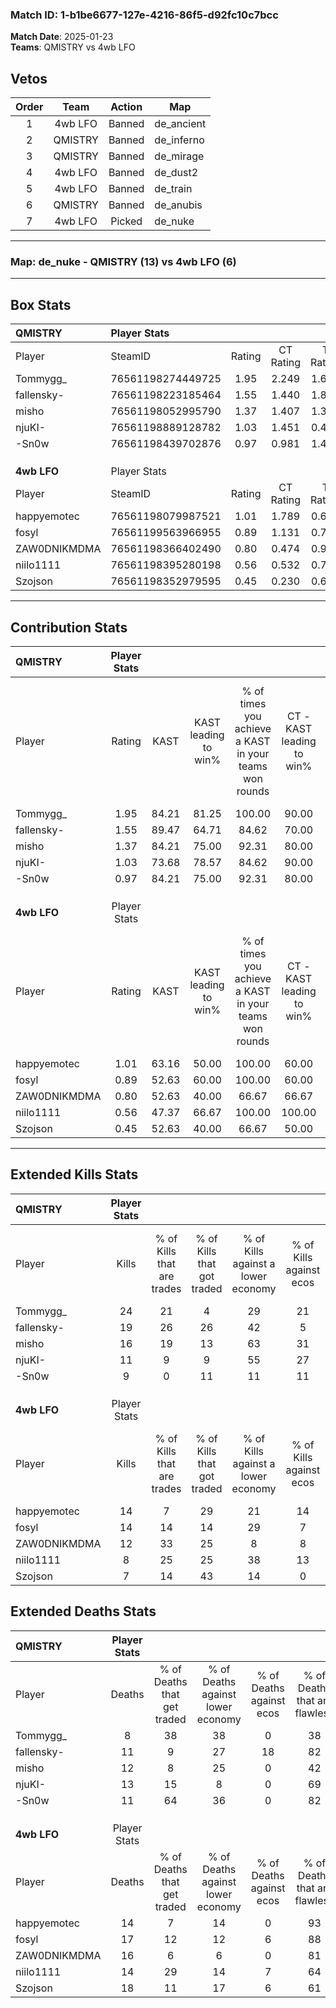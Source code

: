 ### Match ID: 1-b1be6677-127e-4216-86f5-d92fc10c7bcc  
**Match Date**: 2025-01-23  
**Teams**: QMISTRY vs 4wb LFO  

## Vetos  

| Order | Team | Action | Map |
| :---: | :--: | :----: | --- |
| 1 | 4wb LFO | Banned | de_ancient |
| 2 | QMISTRY | Banned | de_inferno |
| 3 | QMISTRY | Banned | de_mirage |
| 4 | 4wb LFO | Banned | de_dust2 |
| 5 | 4wb LFO | Banned | de_train |
| 6 | QMISTRY | Banned | de_anubis |
| 7 | 4wb LFO | Picked | de_nuke |

---  

### **Map**: de_nuke - QMISTRY (13) vs 4wb LFO (6)  
---  

## Box Stats  

| **QMISTRY**  | Player Stats      |        |           |          |       |       |       |         |        |      |     |
| :- | :- | :-: | :-: | :-: | :-: | :-: | :-: | :-: | :-: | :-: | :-: |
| Player       | SteamID           | Rating | CT Rating | T Rating | KAST  |  ADR  | Kills | Assists | Deaths | K/D  | HS% |
| Tommygg_     | 76561198274449725 |  1.95  |   2.249   |  1.674   | 84.21 | 122.7 |  24   |    3    |   8    | 3.00 | 75  |
| fallensky-   | 76561198223185464 |  1.55  |   1.440   |  1.827   | 89.47 | 85.6  |  19   |    2    |   11   | 1.73 | 52  |
| misho        | 76561198052995790 |  1.37  |   1.407   |  1.372   | 84.21 | 85.1  |  16   |    5    |   12   | 1.33 | 50  |
| njuKI-       | 76561198889128782 |  1.03  |   1.451   |  0.467   | 73.68 | 78.2  |  11   |    8    |   13   | 0.85 | 45  |
| -Sn0w        | 76561198439702876 |  0.97  |   0.981   |  1.485   | 84.21 | 54.0  |   9   |    4    |   11   | 0.82 | 22  |
|              |                   |        |           |          |       |       |       |         |        |      |     |
|              |                   |        |           |          |       |       |       |         |        |      |     |
|              |                   |        |           |          |       |       |       |         |        |      |     |
| **4wb LFO**  | Player Stats      |        |           |          |       |       |       |         |        |      |     |
| Player       | SteamID           | Rating | CT Rating | T Rating | KAST  |  ADR  | Kills | Assists | Deaths | K/D  | HS% |
| happyemotec  | 76561198079987521 |  1.01  |   1.789   |  0.602   | 63.16 | 76.3  |  14   |    0    |   14   | 1.00 | 85  |
| fosyl        | 76561199563966955 |  0.89  |   1.131   |  0.796   | 52.63 | 84.4  |  14   |    3    |   17   | 0.82 | 64  |
| ZAW0DNIKMDMA | 76561198366402490 |  0.80  |   0.474   |  0.994   | 52.63 | 77.4  |  12   |    2    |   16   | 0.75 | 25  |
| niilo1111    | 76561198395280198 |  0.56  |   0.532   |  0.734   | 47.37 | 55.4  |   8   |    1    |   14   | 0.57 | 50  |
| Szojson      | 76561198352979595 |  0.45  |   0.230   |  0.665   | 52.63 | 56.0  |   7   |    2    |   18   | 0.39 | 57  |
---  

## Contribution Stats  

| **QMISTRY**  | Player Stats |       |                      |                                                        |                           |                                                             |                          |                                                            |
| :- | :-: | :-: | :-: | :-: | :-: | :-: | :-: | :-: |
| Player       |    Rating    | KAST  | KAST leading to win% | % of times you achieve a KAST in your teams won rounds | CT - KAST leading to win% | CT - % of times you achieve a KAST in your teams won rounds | T - KAST leading to win% | T - % of times you achieve a KAST in your teams won rounds |
| Tommygg_     |     1.95     | 84.21 |        81.25         |                         100.00                         |           90.00           |                           100.00                            |          66.67           |                           100.00                           |
| fallensky-   |     1.55     | 89.47 |        64.71         |                         84.62                          |           70.00           |                            77.78                            |          57.14           |                           100.00                           |
| misho        |     1.37     | 84.21 |        75.00         |                         92.31                          |           80.00           |                            88.89                            |          66.67           |                           100.00                           |
| njuKI-       |     1.03     | 73.68 |        78.57         |                         84.62                          |           90.00           |                           100.00                            |          50.00           |                           50.00                            |
| -Sn0w        |     0.97     | 84.21 |        75.00         |                         92.31                          |           80.00           |                            88.89                            |          66.67           |                           100.00                           |
|              |              |       |                      |                                                        |                           |                                                             |                          |                                                            |
|              |              |       |                      |                                                        |                           |                                                             |                          |                                                            |
|              |              |       |                      |                                                        |                           |                                                             |                          |                                                            |
| **4wb LFO**  | Player Stats |       |                      |                                                        |                           |                                                             |                          |                                                            |
| Player       |    Rating    | KAST  | KAST leading to win% | % of times you achieve a KAST in your teams won rounds | CT - KAST leading to win% | CT - % of times you achieve a KAST in your teams won rounds | T - KAST leading to win% | T - % of times you achieve a KAST in your teams won rounds |
| happyemotec  |     1.01     | 63.16 |        50.00         |                         100.00                         |           60.00           |                           100.00                            |          42.86           |                           100.00                           |
| fosyl        |     0.89     | 52.63 |        60.00         |                         100.00                         |           60.00           |                           100.00                            |          60.00           |                           100.00                           |
| ZAW0DNIKMDMA |     0.80     | 52.63 |        40.00         |                         66.67                          |           66.67           |                            66.67                            |          28.57           |                           66.67                            |
| niilo1111    |     0.56     | 47.37 |        66.67         |                         100.00                         |          100.00           |                           100.00                            |          50.00           |                           100.00                           |
| Szojson      |     0.45     | 52.63 |        40.00         |                         66.67                          |           50.00           |                            33.33                            |          37.50           |                           100.00                           |
---  

## Extended Kills Stats  

| **QMISTRY**  | Player Stats |                            |                            |                                    |                         |                              |                                 |                                       |                    |           |
| :- | :-: | :-: | :-: | :-: | :-: | :-: | :-: | :-: | :-: | :-: |
| Player       |    Kills     | % of Kills that are trades | % of Kills that got traded | % of Kills against a lower economy | % of Kills against ecos | % of Kills that are flawless | % of Kills that are close duels | % of Kills that are assisted by flash | Pistol Round Kills | AWP Kills |
| Tommygg_     |      24      |             21             |             4              |                 29                 |           21            |              88              |                0                |                   0                   |         0          |     4     |
| fallensky-   |      19      |             26             |             26             |                 42                 |            5            |              58              |               16                |                   0                   |         0          |     2     |
| misho        |      16      |             19             |             13             |                 63                 |           31            |              75              |                0                |                   6                   |         0          |     1     |
| njuKI-       |      11      |             9              |             9              |                 55                 |           27            |              73              |                0                |                   0                   |         0          |     1     |
| -Sn0w        |      9       |             0              |             11             |                 11                 |           11            |              67              |               11                |                   0                   |         2          |     0     |
|              |              |                            |                            |                                    |                         |                              |                                 |                                       |                    |           |
|              |              |                            |                            |                                    |                         |                              |                                 |                                       |                    |           |
|              |              |                            |                            |                                    |                         |                              |                                 |                                       |                    |           |
| **4wb LFO**  | Player Stats |                            |                            |                                    |                         |                              |                                 |                                       |                    |           |
| Player       |    Kills     | % of Kills that are trades | % of Kills that got traded | % of Kills against a lower economy | % of Kills against ecos | % of Kills that are flawless | % of Kills that are close duels | % of Kills that are assisted by flash | Pistol Round Kills | AWP Kills |
| happyemotec  |      14      |             7              |             29             |                 21                 |           14            |              57              |               14                |                   0                   |         0          |     4     |
| fosyl        |      14      |             14             |             14             |                 29                 |            7            |              57              |                7                |                   0                   |         0          |     1     |
| ZAW0DNIKMDMA |      12      |             33             |             25             |                 8                  |            8            |              92              |                8                |                   0                   |         4          |     0     |
| niilo1111    |      8       |             25             |             25             |                 38                 |           13            |              50              |               13                |                   0                   |         0          |     1     |
| Szojson      |      7       |             14             |             43             |                 14                 |            0            |              57              |                0                |                   0                   |         0          |     1     |
## Extended Deaths Stats  

| **QMISTRY**  | Player Stats |                             |                                   |                          |                               |                            |                           |               |
| :- | :-: | :-: | :-: | :-: | :-: | :-: | :-: | :-: |
| Player       |    Deaths    | % of Deaths that get traded | % of Deaths against lower economy | % of Deaths against ecos | % of Deaths that are flawless | % of Deaths that are close | % of Deaths while blinded | Deaths to AWP |
| Tommygg_     |      8       |             38              |                38                 |            0             |              38               |             13             |             0             |       0       |
| fallensky-   |      11      |              9              |                27                 |            18            |              82               |             0              |             0             |       1       |
| misho        |      12      |              8              |                25                 |            0             |              42               |             8              |             0             |       1       |
| njuKI-       |      13      |             15              |                 8                 |            0             |              69               |             15             |             0             |       0       |
| -Sn0w        |      11      |             64              |                36                 |            0             |              82               |             9              |             0             |       2       |
|              |              |                             |                                   |                          |                               |                            |                           |               |
|              |              |                             |                                   |                          |                               |                            |                           |               |
|              |              |                             |                                   |                          |                               |                            |                           |               |
| **4wb LFO**  | Player Stats |                             |                                   |                          |                               |                            |                           |               |
| Player       |    Deaths    | % of Deaths that get traded | % of Deaths against lower economy | % of Deaths against ecos | % of Deaths that are flawless | % of Deaths that are close | % of Deaths while blinded | Deaths to AWP |
| happyemotec  |      14      |              7              |                14                 |            0             |              93               |             0              |             0             |       0       |
| fosyl        |      17      |             12              |                12                 |            6             |              88               |             6              |             6             |       1       |
| ZAW0DNIKMDMA |      16      |              6              |                 6                 |            0             |              81               |             13             |             0             |       1       |
| niilo1111    |      14      |             29              |                14                 |            7             |              64               |             0              |             0             |       0       |
| Szojson      |      18      |             11              |                17                 |            6             |              61               |             6              |             0             |       0       |
